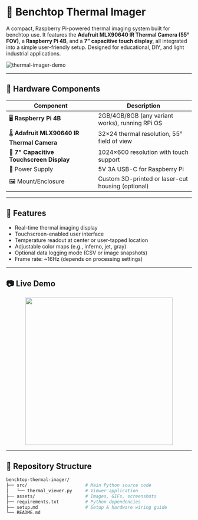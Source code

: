 # 🧪 Benchtop Thermal Imager

A compact, Raspberry Pi-powered thermal imaging system built for benchtop use. It features the **Adafruit MLX90640 IR Thermal Camera (55° FOV)**, a **Raspberry Pi 4B**, and a **7" capacitive touch display**, all integrated into a simple user-friendly setup. Designed for educational, DIY, and light industrial applications.

![thermal-imager-demo](assets/thermal_imager_demo.jpg) <!-- Replace with actual image path -->

---

## 🔧 Hardware Components

| Component | Description |
|----------|-------------|
| 🖥️ **Raspberry Pi 4B** | 2GB/4GB/8GB (any variant works), running RPi OS |
| 🌡️ **Adafruit MLX90640 IR Thermal Camera** | 32×24 thermal resolution, 55° field of view |
| 📱 **7" Capacitive Touchscreen Display** | 1024×600 resolution with touch support |
| 🔌 Power Supply | 5V 3A USB-C for Raspberry Pi |
| 🖼️ Mount/Enclosure | Custom 3D-printed or laser-cut housing (optional) |

---

## 🚀 Features

- Real-time thermal imaging display
- Touchscreen-enabled user interface
- Temperature readout at center or user-tapped location
- Adjustable color maps (e.g., inferno, jet, gray)
- Optional data logging mode (CSV or image snapshots)
- Frame rate: ~16Hz (depends on processing settings)

---

## 📷 Live Demo

<p align="center">
  <img src="assets/thermal_imager_screen.gif" width="400"/>
</p>

---

## 📁 Repository Structure

```bash
benchtop-thermal-imager/
├── src/                      # Main Python source code
│   └── thermal_viewer.py     # Viewer application
├── assets/                   # Images, GIFs, screenshots
├── requirements.txt          # Python dependencies
├── setup.md                  # Setup & hardware wiring guide
└── README.md
